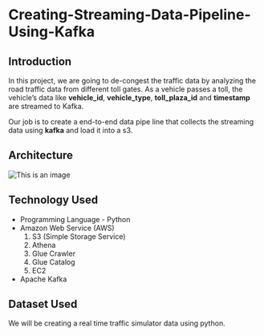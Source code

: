 # Creating-Streaming-Data-Pipeline-Using-Kafka

## Introduction
In this project, we are going to de-congest the traffic data by analyzing the road traffic data from different toll gates. As a vehicle passes a toll, 
the vehicle’s data like **vehicle_id**, **vehicle_type**, **toll_plaza_id** and **timestamp** are streamed to Kafka. 

Our job is to create a end-to-end data pipe line that collects the streaming data using **kafka** and load it into a s3.

## Architecture
![This is an image](https://myoctocat.com/assets/images/base-octocat.svg)

## Technology Used
- Programming Language - Python
- Amazon Web Service (AWS)
  1. S3 (Simple Storage Service)
  2. Athena
  3. Glue Crawler
  4. Glue Catalog
  5. EC2
- Apache Kafka

## Dataset Used
We will be creating a real time traffic simulator data using python. 

